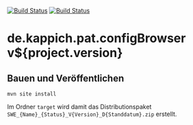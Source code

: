[![Build Status](https://travis-ci.org/bitctrl/de.kappich.pat.configBrowser.svg?branch=master)](https://travis-ci.org/bitctrl/de.kappich.pat.configBrowser)
[![Build Status](https://api.bintray.com/packages/bitctrl/maven/de.kappich.pat.configBrowser/images/download.svg)](https://bintray.com/bitctrl/maven/de.kappich.pat.configBrowser)

de.kappich.pat.configBrowser v${project.version}
===================================


Bauen und Veröffentlichen
-------------------------

    mvn site install

Im Ordner `target` wird damit das Distributionspaket
`SWE_{Name}_{Status}_V{Version}_D{Standdatum}.zip` erstellt.
